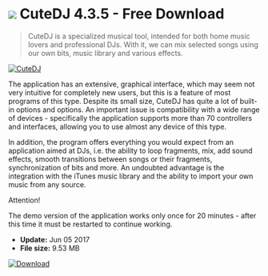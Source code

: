 # ![](https://cdn.softexe.net/static/icon/c/cutedj-10997.png) CuteDJ 4.3.5 - Free Download

> CuteDJ is a specialized musical tool, intended for both home music lovers and professional DJs. With it, we can mix selected songs using our own bits, music library and various effects.

[![CuteDJ](https:https://tse3.mm.bing.net/th?id=OIP.lpHj_C8o0wQbQMj3wrTVaAHaEy&pid=Api)](https://softexe.net/win/multimedia/audio-sound/cutedj:pRaag.html)

The application has an extensive, graphical interface, which may seem not very intuitive for completely new users, but this is a feature of most programs of this type. Despite its small size, CuteDJ has quite a lot of built-in options and options. An important issue is compatibility with a wide range of devices - specifically the application supports more than 70 controllers and interfaces, allowing you to use almost any device of this type.
 
 In addition, the program offers everything you would expect from an application aimed at DJs, i.e. the ability to loop fragments, mix, add sound effects, smooth transitions between songs or their fragments, synchronization of bits and more. An undoubted advantage is the integration with the iTunes music library and the ability to import your own music from any source.
 
 Attention!
 
 The demo version of the application works only once for 20 minutes - after this time it must be restarted to continue working.


- **Update:** Jun 05 2017
- **File size:** 9.53 MB

[![Download](https://cdn.softexe.net/static/img/download.png)](https://softexe.net/win/multimedia/audio-sound/cutedj:pRaag.html)

